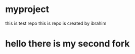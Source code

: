 # myproject
this is test repo
this is repo is created by ibrahim 
<h1>hello there is my second fork</h1>
